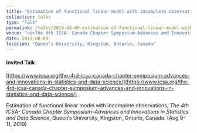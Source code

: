 ```yaml
---
title: "Estimation of functional linear model with incomplete observations"
collection: talks
type: "Talk"
permalink: /talks/2019-08-09-estimation-of-functional-linear-model-with-incomplete-observations
venue: "<i>The 4th ICSA- Canada Chapter Symposium–Advances and Innovations in Statistics and Data Science</i>"
date: 2019-08-09
location: "Queen’s University, Kingston, Ontario, Canada"
---
```


#### Invited Talk

[https://www.icsa.org/the-4rd-icsa-canada-chapter-symposium-advances-and-innovations-in-statistics-and-data-science/](https://www.icsa.org/the-4rd-icsa-canada-chapter-symposium-advances-and-innovations-in-statistics-and-data-science/)

Estimation of functional linear model with incomplete observations, <i>The 4th ICSA- Canada Chapter Symposium–Advances and Innovations in Statistics and Data Science</i>, Queen’s University, Kingston, Ontario, Canada. (Aug 9-11, 2019)